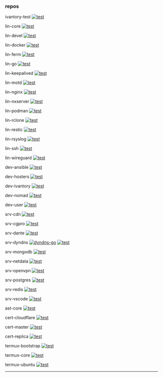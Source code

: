### repos

ivantory-test
 [![test](https://github.com/ivansible/ivantory-test/workflows/test/badge.svg)](https://github.com/ivansible/ivantory-test/actions?query=workflow:"test")

lin-core
 [![test](https://github.com/ivansible/lin-core/workflows/test/badge.svg)](https://github.com/ivansible/lin-core/actions?query=workflow:"test")

lin-devel
 [![test](https://github.com/ivansible/lin-devel/workflows/test/badge.svg)](https://github.com/ivansible/lin-devel/actions?query=workflow:"test")

lin-docker
 [![test](https://github.com/ivansible/lin-docker/workflows/test/badge.svg)](https://github.com/ivansible/lin-docker/actions?query=workflow:"test")

lin-ferm
 [![test](https://github.com/ivansible/lin-ferm/workflows/test/badge.svg)](https://github.com/ivansible/lin-ferm/actions?query=workflow:"test")

lin-go
 [![test](https://github.com/ivansible/lin-go/workflows/test/badge.svg)](https://github.com/ivansible/lin-go/actions?query=workflow:"test")

lin-keepalived
 [![test](https://github.com/ivansible/lin-keepalived/workflows/test/badge.svg)](https://github.com/ivansible/lin-keepalived/actions?query=workflow:"test")

lin-motd
 [![test](https://github.com/ivansible/lin-motd/workflows/test/badge.svg)](https://github.com/ivansible/lin-motd/actions?query=workflow:"test")

lin-nginx
 [![test](https://github.com/ivansible/lin-nginx/workflows/test/badge.svg)](https://github.com/ivansible/lin-nginx/actions?query=workflow:"test")

lin-nxserver
 [![test](https://github.com/ivansible/lin-nxserver/workflows/test/badge.svg)](https://github.com/ivansible/lin-nxserver/actions?query=workflow:"test")

lin-podman
 [![test](https://github.com/ivansible/lin-podman/workflows/test/badge.svg)](https://github.com/ivansible/lin-podman/actions?query=workflow:"test")

lin-rclone
 [![test](https://github.com/ivansible/lin-rclone/workflows/test/badge.svg)](https://github.com/ivansible/lin-rclone/actions?query=workflow:"test")

lin-restic
 [![test](https://github.com/ivansible/lin-restic/workflows/test/badge.svg)](https://github.com/ivansible/lin-restic/actions?query=workflow:"test")

lin-rsyslog
 [![test](https://github.com/ivansible/lin-rsyslog/workflows/test/badge.svg)](https://github.com/ivansible/lin-rsyslog/actions?query=workflow:"test")

lin-ssh
 [![test](https://github.com/ivansible/lin-ssh/workflows/test/badge.svg)](https://github.com/ivansible/lin-ssh/actions?query=workflow:"test")

lin-wireguard
 [![test](https://github.com/ivansible/lin-wireguard/workflows/test/badge.svg)](https://github.com/ivansible/lin-wireguard/actions?query=workflow:"test")

dev-ansible
 [![test](https://github.com/ivansible/dev-ansible/workflows/test/badge.svg)](https://github.com/ivansible/dev-ansible/actions?query=workflow:"test")

dev-hosters
 [![test](https://github.com/ivansible/dev-hosters/workflows/test/badge.svg)](https://github.com/ivansible/dev-hosters/actions?query=workflow:"test")

dev-ivantory
 [![test](https://github.com/ivansible/dev-ivantory/workflows/test/badge.svg)](https://github.com/ivansible/dev-ivantory/actions?query=workflow:"test")

dev-nomad
 [![test](https://github.com/ivansible/dev-nomad/workflows/test/badge.svg)](https://github.com/ivansible/dev-nomad/actions?query=workflow:"test")

dev-user
 [![test](https://github.com/ivansible/dev-user/workflows/test/badge.svg)](https://github.com/ivansible/dev-user/actions?query=workflow:"test")

srv-cdn
 [![test](https://github.com/ivansible/srv-cdn/workflows/test/badge.svg)](https://github.com/ivansible/srv-cdn/actions?query=workflow:"test")

srv-cgpro
 [![test](https://github.com/ivansible/srv-cgpro/workflows/test/badge.svg)](https://github.com/ivansible/srv-cgpro/actions?query=workflow:"test")

srv-dante
 [![test](https://github.com/ivansible/srv-dante/workflows/test/badge.svg)](https://github.com/ivansible/srv-dante/actions?query=workflow:"test")

srv-dyndns
 [![dyndns-go](https://github.com/ivansible/srv-dyndns/workflows/dyndns-go/badge.svg)](https://github.com/ivansible/srv-dyndns/actions?query=workflow:"dyndns-go") [![test](https://github.com/ivansible/srv-dyndns/workflows/test/badge.svg)](https://github.com/ivansible/srv-dyndns/actions?query=workflow:"test")

srv-mongodb
 [![test](https://github.com/ivansible/srv-mongodb/workflows/test/badge.svg)](https://github.com/ivansible/srv-mongodb/actions?query=workflow:"test")

srv-netdata
 [![test](https://github.com/ivansible/srv-netdata/workflows/test/badge.svg)](https://github.com/ivansible/srv-netdata/actions?query=workflow:"test")

srv-openvpn
 [![test](https://github.com/ivansible/srv-openvpn/workflows/test/badge.svg)](https://github.com/ivansible/srv-openvpn/actions?query=workflow:"test")

srv-postgres
 [![test](https://github.com/ivansible/srv-postgres/workflows/test/badge.svg)](https://github.com/ivansible/srv-postgres/actions?query=workflow:"test")

srv-redis
 [![test](https://github.com/ivansible/srv-redis/workflows/test/badge.svg)](https://github.com/ivansible/srv-redis/actions?query=workflow:"test")

srv-vscode
 [![test](https://github.com/ivansible/srv-vscode/workflows/test/badge.svg)](https://github.com/ivansible/srv-vscode/actions?query=workflow:"test")

ast-core
 [![test](https://github.com/ivansible/ast-core/workflows/test/badge.svg)](https://github.com/ivansible/ast-core/actions?query=workflow:"test")

cert-cloudflare
 [![test](https://github.com/ivansible/cert-cloudflare/workflows/test/badge.svg)](https://github.com/ivansible/cert-cloudflare/actions?query=workflow:"test")

cert-master
 [![test](https://github.com/ivansible/cert-master/workflows/test/badge.svg)](https://github.com/ivansible/cert-master/actions?query=workflow:"test")

cert-replica
 [![test](https://github.com/ivansible/cert-replica/workflows/test/badge.svg)](https://github.com/ivansible/cert-replica/actions?query=workflow:"test")

termux-bootstrap
 [![test](https://github.com/ivansible/termux-bootstrap/workflows/test/badge.svg)](https://github.com/ivansible/termux-bootstrap/actions?query=workflow:"test")

termux-core
 [![test](https://github.com/ivansible/termux-core/workflows/test/badge.svg)](https://github.com/ivansible/termux-core/actions?query=workflow:"test")

termux-ubuntu
 [![test](https://github.com/ivansible/termux-ubuntu/workflows/test/badge.svg)](https://github.com/ivansible/termux-ubuntu/actions?query=workflow:"test")

---


